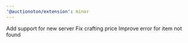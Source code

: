 ```yaml
---
'@auctionoton/extension': minor
---
```


Add support for new server
Fix crafting price
Improve error for item not found
